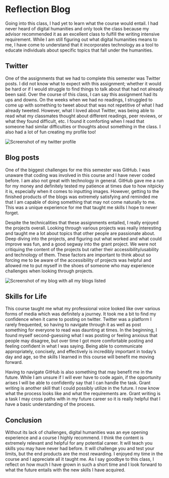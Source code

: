# Reflection Blog 

Going into this class, I had yet to learn what the course would entail. I had never heard of digital humanities and only took the class because my advisor recommended it as an excellent class to fulfill the writing intensive requirement. While I am still figuring out what digital humanities means to me, I have come to understand that it incorporates technology as a tool to educate individuals about specific topics that fall under the humanities. 

## Twitter

One of the assignments that we had to complete this semester was Twitter posts. I did not know what to expect with this assignment; whether it would be hard or if I would struggle to find things to talk about that had not already been said. Over the course of this class, I can say this assignment had its ups and downs. On the weeks when we had no readings, I struggled to come up with something to tweet about that was not repetitive of what I had already tweeted. However, what I loved about Twitter, was being able to read what my classmates thought about different readings, peer reviews, or what they found difficult, etc. I found it comforting when I read that someone had similar difficulties or thoughts about something in the class. I also had a lot of fun creating my profile too!

![Screenshot of my twitter profile](https://averylayne01.github.io/averylayne01/images/twitterpro.png)

## Blog posts

One of the biggest challenges for me this semester was GitHub. I was unaware that coding was involved in this course and I have never coded before. I am also not great with technology in general. GitHub gave me a run for my money and definitely tested my patience at times due to how nitpicky it is, especially when it comes to inputting images. However, getting to the finished products of the blogs was extremely satisfying and reminded me that I am capable of doing something that may not come naturally to me. This was a unique experience for me that taught me skills I hope to never forget.  

Despite the technicalities that these assignments entailed, I really enjoyed the projects overall. Looking through various projects was really interesting and taught me a lot about topics that other people are passionate about. Deep diving into the projects, and figuring out what worked and what could improve was fun, and a good segway into the grant project. We were not critiquing the content of the projects but rather their accessibility/usability and technology of them. These factors are important to think about so forcing me to be aware of the accessibility of projects was helpful and allowed me to put myself in the shoes of someone who may experience challenges when looking through projects.

![Screenshot of my blog with all my blogs listed](https://averylayne01.github.io/averylayne01/images/blogprofile.png)

## Skills for Life

This course taught me what my professional voice looked like over various forms of media which was definitely a journey. It took me a bit to find my confidence when it came to posting on twitter. Twitter was a platform I rarely frequented, so having to navigate through it as well as post something for everyone to read was daunting at times. In the beginning, I found myself second-guessing what I was posting or feeling anxious that people may disagree, but over time I got more comfortable posting and feeling confident in what I was saying. Being able to communicate appropriately, concisely, and effectively is incredibly important in today’s day and age, so the skills I learned in this course will benefit me moving forward. 

Having to navigate GitHub is also something that may benefit me in the future. While I am unsure if I will ever have to code again, if the opportunity arises I will be able to confidently say that I can handle the task. Grant writing is another skill that I could possibly utilize in the future. I now know what the process looks like and what the requirements are. Grant writing is a task I may cross paths with in my future career so it is really helpful that I have a basic understanding of the process. 

## Conclusion

Without its lack of challenges, digital humanities was an eye opening experience and a course I highly recommend. I think the content is extremely relevant and helpful for any potential career. It will teach you skills you may have never had before. It will challenge you and test your limits, but the end products are the most rewarding. I enjoyed my time in the course and I appreciate all it taught me. As I say goodbye to this class, I reflect on how much I have grown in such a short time and I look forward to what the future entails with the new skills I have acquired. 


